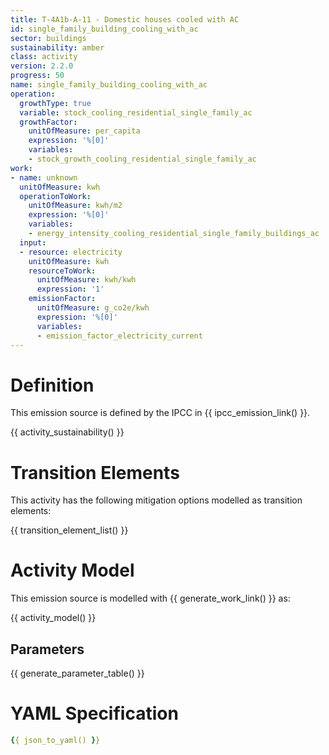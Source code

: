 ```yaml
---
title: T-4A1b-A-11 - Domestic houses cooled with AC
id: single_family_building_cooling_with_ac
sector: buildings
sustainability: amber
class: activity
version: 2.2.0
progress: 50
name: single_family_building_cooling_with_ac
operation:
  growthType: true
  variable: stock_cooling_residential_single_family_ac
  growthFactor:
    unitOfMeasure: per_capita
    expression: '%[0]'
    variables:
    - stock_growth_cooling_residential_single_family_ac
work:
- name: unknown
  unitOfMeasure: kwh
  operationToWork:
    unitOfMeasure: kwh/m2
    expression: '%[0]'
    variables:
    - energy_intensity_cooling_residential_single_family_buildings_ac
  input:
  - resource: electricity
    unitOfMeasure: kwh
    resourceToWork:
      unitOfMeasure: kwh/kwh
      expression: '1'
    emissionFactor:
      unitOfMeasure: g_co2e/kwh
      expression: '%[0]'
      variables:
      - emission_factor_electricity_current
---
```

# Definition
This emission source is defined by the IPCC in {{ ipcc_emission_link() }}.


{{ activity_sustainability() }}

# Transition Elements

This activity has the following mitigation options modelled as transition elements:

{{ transition_element_list() }}

# Activity Model
This emission source is modelled with {{ generate_work_link() }} as:

{{ activity_model() }}

## Parameters

{{ generate_parameter_table() }}

# YAML Specification

```yaml
{{ json_to_yaml() }}
```